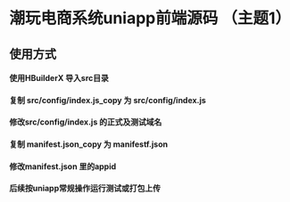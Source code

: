# 潮玩电商系统uniapp前端源码 （主题1）

## 使用方式

#### 使用HBuilderX 导入src目录
#### 复制 src/config/index.js_copy 为 src/config/index.js
#### 修改src/config/index.js 的正式及测试域名
#### 复制 manifest.json_copy 为 manifestf.json
#### 修改manifest.json 里的appid
#### 后续按uniapp常规操作运行测试或打包上传
